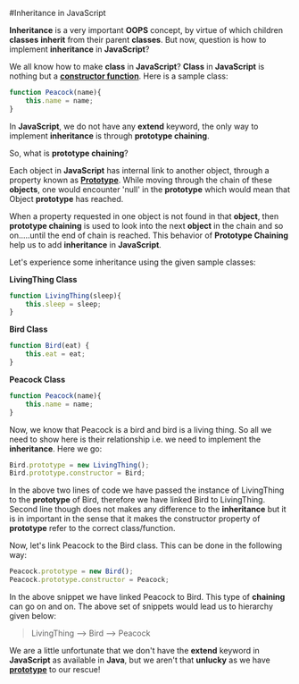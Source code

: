 #Inheritance in JavaScript

**Inheritance** is a very important **OOPS** concept, by virtue of which children **classes** **inherit** from their parent **classes**. But now, question is how to implement **inheritance** in **JavaScript**?

We all know how to make **class** in **JavaScript**? **Class** in **JavaScript** is nothing but a **[constructor function](http://codechutney.in/blog/javascript/constructor-pattern/)**. Here is a sample class:

```JavaScript
function Peacock(name){
    this.name = name;
}
```
In **JavaScript**, we do not have any **extend** keyword, the only way to implement **inheritance** is through **prototype chaining**.

So, what is **prototype chaining**?

Each object in **JavaScript** has internal link to another object, through a property known as **[Prototype](http://codechutney.in/blog/javascript/prototype-in-javascript/)**. While moving through the chain of these **objects**, one would encounter 'null' in the **prototype** which would mean that Object **prototype** has reached.

When a property requested in one object is not found in that **object**, then **prototype chaining** is used to look into the next **object** in the chain and so on.....until the end of chain is reached. This behavior of **Prototype Chaining** help us to add **inheritance** in **JavaScript**.

Let's experience some inheritance using the given sample classes:

**LivingThing Class**
```JavaScript
function LivingThing(sleep){
    this.sleep = sleep;
}
```

**Bird Class**
```JavaScript
function Bird(eat) {
    this.eat = eat;
}
```

**Peacock Class**
```JavaScript
function Peacock(name){
    this.name = name;
}
```

Now, we know that Peacock is a bird and bird is a living thing. So all we need to show here is their relationship i.e. we need to implement the **inheritance**. Here we go:

```JavaScript
Bird.prototype = new LivingThing();
Bird.prototype.constructor = Bird;
```

In the above two lines of code we have passed the instance of LivingThing to the **prototype** of Bird, therefore we have linked Bird to LivingThing. Second line though does not makes any difference to the **inheritance** but it is in important in the sense that it makes the constructor property of **prototype** refer to the correct class/function.

Now, let's link Peacock to the Bird class. This can be done in the following way:

```JavaScript
Peacock.prototype = new Bird();
Peacock.prototype.constructor = Peacock;
```

In the above snippet we have linked Peacock to Bird. This type of **chaining** can go on and on. The above set of snippets would lead us to hierarchy given below:

> LivingThing --> Bird --> Peacock

We are a little unfortunate that we don't have the **extend** keyword in **JavaScript** as available in **Java**, but we aren't that **unlucky** as we have **[prototype](http://codechutney.in/blog/javascript/prototype-in-javascript/)** to our rescue!